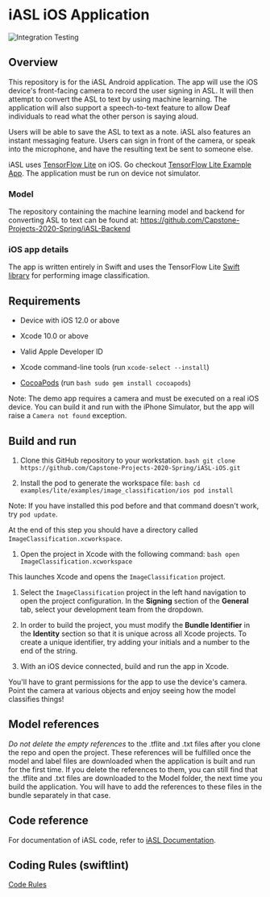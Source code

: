 # iASL iOS Application
![Integration Testing](https://github.com/Capstone-Projects-2020-Spring/iASL-iOS/workflows/Integration%20Testing/badge.svg)

## Overview
This repository is for the iASL Android application. The app will use the iOS device's front-facing camera to record the user signing in ASL. It will then attempt to convert the ASL to text by using machine learning. The application will also support a speech-to-text feature to allow Deaf individuals to read what the other person is saying aloud.

Users will be able to save the ASL to text as a note. iASL also features an instant messaging feature. Users can sign in front of the camera, or speak into the microphone, and have the resulting text be sent to someone else.


iASL uses [TensorFlow Lite](https://tensorflow.org/lite)
on iOS. <!--It uses [Image classification](https://www.tensorflow.org/lite/models/image_classification/overview)
to continuously classify whatever it sees from the device's back camera, using
a quantized MobileNet model.  
-->
Go checkout [TensorFlow Lite Example App](https://github.com/tensorflow/examples/tree/master/lite/examples/image_classification/ios).
The application must be run on device not simulator.

<!-- TODO(b/124116863): Add app screenshot. -->

### Model
The repository containing the machine learning model and backend for converting ASL to text can be found at: https://github.com/Capstone-Projects-2020-Spring/iASL-Backend


### iOS app details

The app is written entirely in Swift and uses the TensorFlow Lite
[Swift library](https://github.com/tensorflow/tensorflow/tree/master/tensorflow/lite/experimental/swift)
for performing image classification.

## Requirements

*   Device with iOS 12.0 or above

*   Xcode 10.0 or above

*   Valid Apple Developer ID

*   Xcode command-line tools (run `xcode-select --install`)

*   [CocoaPods](https://cocoapods.org/) (run `bash sudo gem install cocoapods`)


Note: The demo app requires a camera and must be executed on a real iOS device.
You can build it and run with the iPhone Simulator, but the app will raise a
`Camera not found` exception.

## Build and run

1.  Clone this GitHub repository to your workstation. `bash git clone
    https://github.com/Capstone-Projects-2020-Spring/iASL-iOS.git`

2.  Install the pod to generate the workspace file: `bash cd
    examples/lite/examples/image_classification/ios pod install`

Note: If you have installed this pod before and that command doesn't work, try
`pod update`.

At the end of this step you should have a directory called
`ImageClassification.xcworkspace`.

1.  Open the project in Xcode with the following command: `bash open
    ImageClassification.xcworkspace`

This launches Xcode and opens the `ImageClassification` project.

1.  Select the `ImageClassification` project in the left hand navigation to open
    the project configuration. In the **Signing** section of the **General**
    tab, select your development team from the dropdown.

2.  In order to build the project, you must modify the **Bundle Identifier** in
    the **Identity** section so that it is unique across all Xcode projects. To
    create a unique identifier, try adding your initials and a number to the end
    of the string.

3.  With an iOS device connected, build and run the app in Xcode.

You'll have to grant permissions for the app to use the device's camera. Point
the camera at various objects and enjoy seeing how the model classifies things!

## Model references
_Do not delete the empty references_ to the .tflite and .txt files after you
clone the repo and open the project. These references will be fulfilled once the
model and label files are downloaded when the application is built and run for
the first time. If you delete the references to them, you can still find that
the .tflite and .txt files are downloaded to the Model folder, the next time you
build the application. You will have to add the references to these files in the
bundle separately in that case.

## Code reference
For documentation of iASL code, refer to [iASL Documentation](https://capstone-projects-2020-spring.github.io/iASL-iOS/).

## Coding Rules (swiftlint)
[Code Rules](https://github.com/Capstone-Projects-2020-Spring/iASL-iOS/blob/master/rule_docs/Rule%20Directory.md#rule-directory)
